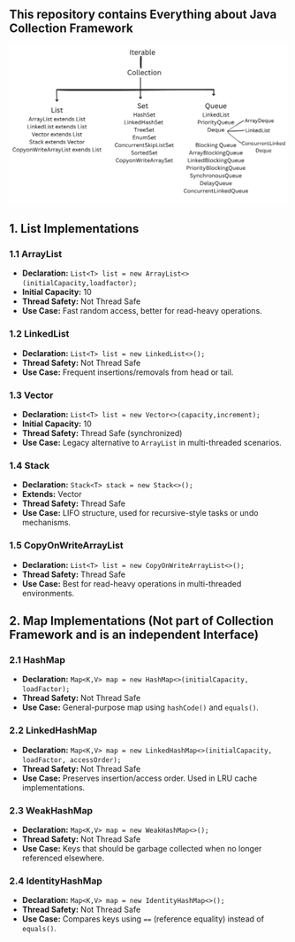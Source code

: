 ## This repository contains Everything about Java Collection Framework

![alt text](https://github.com/igargaditya/Java-Collections/blob/main/Hierarchy.png?raw=true)

## 1. List Implementations

### 1.1 ArrayList

- **Declaration:** `List<T> list = new ArrayList<>(initialCapacity,loadfactor);`
- **Initial Capacity:** 10
- **Thread Safety:** Not Thread Safe
- **Use Case:** Fast random access, better for read-heavy operations.

### 1.2 LinkedList

- **Declaration:** `List<T> list = new LinkedList<>();`
- **Thread Safety:** Not Thread Safe
- **Use Case:** Frequent insertions/removals from head or tail.

### 1.3 Vector

- **Declaration:** `List<T> list = new Vector<>(capacity,increment);`
- **Initial Capacity:** 10
- **Thread Safety:** Thread Safe (synchronized)
- **Use Case:** Legacy alternative to `ArrayList` in multi-threaded scenarios.

### 1.4 Stack

- **Declaration:** `Stack<T> stack = new Stack<>();`
- **Extends:** Vector
- **Thread Safety:** Thread Safe
- **Use Case:** LIFO structure, used for recursive-style tasks or undo mechanisms.

### 1.5 CopyOnWriteArrayList

- **Declaration:** `List<T> list = new CopyOnWriteArrayList<>();`
- **Thread Safety:** Thread Safe
- **Use Case:** Best for read-heavy operations in multi-threaded environments.

## 2. Map Implementations (Not part of Collection Framework and is an independent Interface)

### 2.1 HashMap

- **Declaration:** `Map<K,V> map = new HashMap<>(initialCapacity, loadFactor);`
- **Thread Safety:** Not Thread Safe
- **Use Case:** General-purpose map using `hashCode()` and `equals()`.

### 2.2 LinkedHashMap

- **Declaration:** `Map<K,V> map = new LinkedHashMap<>(initialCapacity, loadFactor, accessOrder);`
- **Thread Safety:** Not Thread Safe
- **Use Case:** Preserves insertion/access order. Used in LRU cache implementations.

### 2.3 WeakHashMap

- **Declaration:** `Map<K,V> map = new WeakHashMap<>();`
- **Thread Safety:** Not Thread Safe
- **Use Case:** Keys that should be garbage collected when no longer referenced elsewhere.

### 2.4 IdentityHashMap

- **Declaration:** `Map<K,V> map = new IdentityHashMap<>();`
- **Thread Safety:** Not Thread Safe
- **Use Case:** Compares keys using `==` (reference equality) instead of `equals()`.
